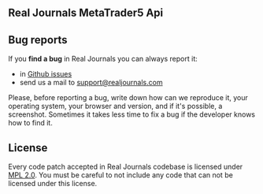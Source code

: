 ## Real Journals MetaTrader5 Api

## Bug reports

If you **find a bug** in Real Journals you can always report it:

- in [Github issues](https://github.com/ebartile/realjournals-api/issues)
- send us a mail to support@realjournals.com

Please, before reporting a bug, write down how can we reproduce it, your operating system, your browser and version, and if it's possible, a screenshot. Sometimes it takes less time to fix a bug if the developer knows how to find it.

## License

Every code patch accepted in Real Journals codebase is licensed under [MPL 2.0](LICENSE). You must be careful to not include any code that can not be licensed under this license.
